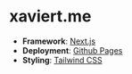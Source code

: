 # xaviert.me

- **Framework**: [Next.js](https://nextjs.org/)
- **Deployment**: [Github Pages]([https://vercel.com](https://pages.github.com/))
- **Styling**: [Tailwind CSS](https://tailwindcss.com)
